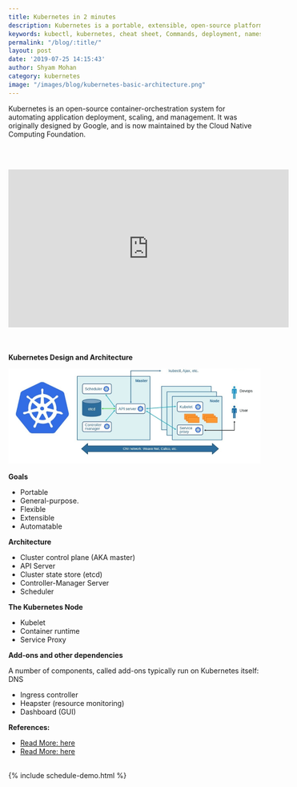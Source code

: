 ```yaml
---
title: Kubernetes in 2 minutes
description: Kubernetes is a portable, extensible, open-source platform for managing containerized workloads and services, that facilitates both declarative configuration and automation.
keywords: kubectl, kubernetes, cheat sheet, Commands, deployment, namespace, healthcheck
permalink: "/blog/:title/"
layout: post
date: '2019-07-25 14:15:43'
author: Shyam Mohan
category: kubernetes
image: "/images/blog/kubernetes-basic-architecture.png"
---
```


Kubernetes is an open-source container-orchestration system for automating application deployment, scaling, and management. It was originally designed by Google, and is now maintained by the Cloud Native Computing Foundation.

<br><br>
<center>
	<div class="iframe-container">
		<iframe width="560" height="315" src="https://www.youtube.com/embed/ep6qb5hOwts?rel=0&amp;controls=0&amp;showinfo=0" frameborder="0" allow="accelerometer; autoplay; encrypted-media; gyroscope; picture-in-picture" allowfullscreen></iframe>
	</div>
</center>
<br><br>

**Kubernetes Design and Architecture**

![](/images/blog/kubernetes-basic-architecture.png)

**Goals**
* Portable
* General-purpose.
* Flexible
* Extensible
* Automatable

**Architecture**
* Cluster control plane (AKA master)
* API Server
* Cluster state store (etcd)
* Controller-Manager Server
* Scheduler

**The Kubernetes Node**
* Kubelet
* Container runtime
* Service Proxy

**Add-ons and other dependencies**

A number of components, called add-ons typically run on Kubernetes itself:
DNS
* Ingress controller
* Heapster (resource monitoring)
* Dashboard (GUI)

**References:**

* [Read More: here](https://kubernetes.io/docs/concepts/overview/what-is-kubernetes/)
* [Read More: here](https://kubernetes.io/docs/concepts/architecture/)

<br>
{% include schedule-demo.html %}

